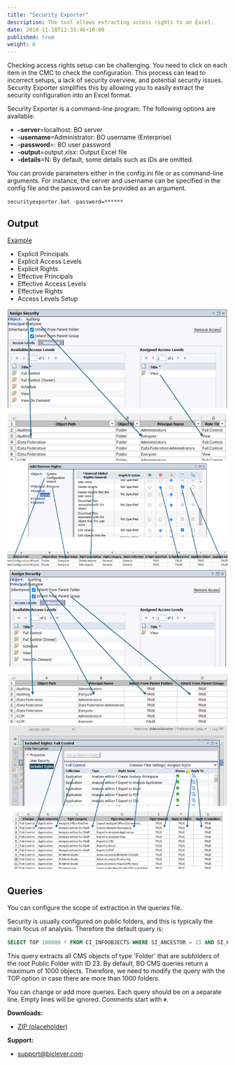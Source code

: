 ```yaml
---
title: "Security Exporter"
description: The tool allows extracting access rights to an Excel.
date: 2018-11-18T12:33:46+10:00
published: true
weight: 6
---
```


Checking access rights setup can be challenging. You need to click on each item in the CMC to check the configuration. This process can lead to incorrect setups, a lack of security overview, and potential security issues. Security Exporter simplifies this by allowing you to easily extract the security configuration into an Excel format.

Security Exporter is a command-line program. The following options are available:

- **-server**=localhost: BO server
- **-username**=Administrator: BO username (Enterprise)
- **-password**=: BO user password
- **-output**=output.xlsx: Output Excel file
- **-details**=N: By default, some details such as IDs are omitted.

You can provide parameters either in the config.ini file or as command-line arguments. For instance, the server and username can be specified in the config file and the password can be provided as an argument. 

```
securityexporter.bat -password=******
```

## Output

[Example](https://drive.google.com/uc?export=download&id=1knk5C85e9_-hkUeX-CI5YbqJsgUKNtnc)

- Explicit Principals
- Explicit Access Levels
- Explicit Rights
- Effective Principals 
- Effective Access Levels
- Effective Rights
- Access Levels Setup

![Assigned Access Levels](/images/pages/security-assigned-access-levels.png)
![Assigned Rights](/images/pages/security-assigned-rights.png)
![Assigned Principals](/images/pages/security-principals.png)
![Access Levels Setup](/images/pages/security-access-levels.png)

## Queries

You can configure the scope of extraction in the queries file.

Security is usually configured on public folders, and this is typically the main focus of analysis. Therefore the default query is:

```sql
SELECT TOP 100000 * FROM CI_INFOOBJECTS WHERE SI_ANCESTOR = 23 AND SI_KIND='Folder'
```

This query extracts all CMS objects of type 'Folder' that are subfolders of the root Public Folder with ID 23. By default, BO CMS queries return a maximum of 1000 objects. Therefore, we need to modify the query with the TOP option in case there are more than 1000 folders.

You can change or add more queries. Each query should be on a separate line. Empty lines will be ignored. Comments start with `#`.


**Downloads:**
- [ZIP (placeholder)](https://google.com)

  
**Support:**
- [support@biclever.com](mailto:support@biclever.com)

